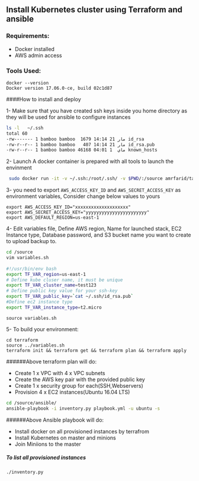 ## Install Kubernetes cluster using Terraform and ansible

### Requirements:

- Docker installed 
- AWS admin access

### Tools Used:
```shell
docker --version
Docker version 17.06.0-ce, build 02c1d87
```

####How to install and deploy

1- Make sure that you have created ssh keys inside you home directory as they will be used for ansible to configure instances
```bash
ls -l   ~/.ssh
total 60
-rw------- 1 bamboo bamboo  1679 مار 21 14:14 id_rsa
-rw-r--r-- 1 bamboo bamboo   407 مار 21 14:14 id_rsa.pub
-rw-r--r-- 1 bamboo bamboo 46168 ماي  1 04:01 known_hosts

```

2- Launch A docker container is prepared with all tools to launch the envinment
```bash
 sudo docker run -it -v ~/.ssh:/root/.ssh/ -v $PWD/:/source amrfarid/tac /bin/bash
```

3- you need to export `AWS_ACCESS_KEY_ID` and `AWS_SECRET_ACCESS_KEY` as environment variables, Consider change below values to yours

```
export AWS_ACCESS_KEY_ID="xxxxxxxxxxxxxxxxxxxx"
export AWS_SECRET_ACCESS_KEY="yyyyyyyyyyyyyyyyyyyyyyy"
export AWS_DEFAULT_REGION=us-east-1
```

4- Edit variables file, Define AWS region, Name for launched stack, EC2 Instance type, Database password, and S3 bucket name you want to create to upload backup to.  
```bash
cd /source
vim variables.sh
 
#!/usr/bin/env bash
export TF_VAR_region=us-east-1
# Define kube cluser name, it must be unique
export TF_VAR_cluster_name=test123
# Define public key value for your ssh-key
export TF_VAR_public_key=`cat ~/.ssh/id_rsa.pub`
#Define ec2 instance type
export TF_VAR_instance_type=t2.micro
```

````source variables.sh````

5- To build your environment:
```
cd terraform
source ../variables.sh
terraform init && terraform get && terraform plan && terraform apply
```
######Above terraform plan will do: 
- Create 1 x VPC with 4 x VPC subnets
- Create the AWS key pair with the provided public key
- Create 1 x security group for each(SSH,Webservers)
- Provision 4 x EC2 instances(Ubuntu 16.04 LTS) 


```bash
cd /source/ansible/
ansible-playbook -i inventory.py playbook.yml -u ubuntu -s

```

######Above Ansible playbook will do: 
- Install docker on all provisioned instances by terrafrom
- Install Kubernetes on master and minions
- Join Miniions to the master
  
##### To list all provisioned instances
 
 ```bash
./inventory.py

```
##
